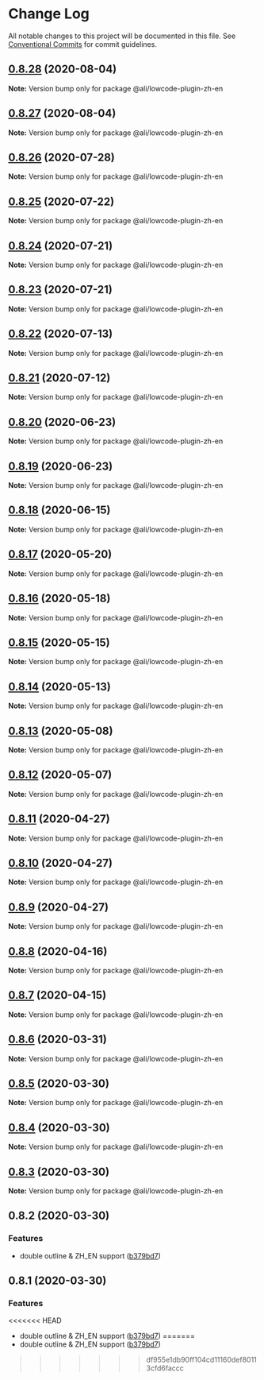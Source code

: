 # Change Log

All notable changes to this project will be documented in this file.
See [Conventional Commits](https://conventionalcommits.org) for commit guidelines.

<a name="0.8.28"></a>
## [0.8.28](https://gitlab.alibaba-inc.com/ali-lowcode/ali-lowcode-engine/compare/@ali/lowcode-plugin-zh-en@0.8.26...@ali/lowcode-plugin-zh-en@0.8.28) (2020-08-04)




**Note:** Version bump only for package @ali/lowcode-plugin-zh-en

<a name="0.8.27"></a>
## [0.8.27](https://gitlab.alibaba-inc.com/ali-lowcode/ali-lowcode-engine/compare/@ali/lowcode-plugin-zh-en@0.8.26...@ali/lowcode-plugin-zh-en@0.8.27) (2020-08-04)




**Note:** Version bump only for package @ali/lowcode-plugin-zh-en

<a name="0.8.26"></a>
## [0.8.26](https://gitlab.alibaba-inc.com/ali-lowcode/ali-lowcode-engine/compare/@ali/lowcode-plugin-zh-en@0.8.25...@ali/lowcode-plugin-zh-en@0.8.26) (2020-07-28)




**Note:** Version bump only for package @ali/lowcode-plugin-zh-en

<a name="0.8.25"></a>
## [0.8.25](https://gitlab.alibaba-inc.com/ali-lowcode/ali-lowcode-engine/compare/@ali/lowcode-plugin-zh-en@0.8.24...@ali/lowcode-plugin-zh-en@0.8.25) (2020-07-22)




**Note:** Version bump only for package @ali/lowcode-plugin-zh-en

<a name="0.8.24"></a>
## [0.8.24](https://gitlab.alibaba-inc.com/ali-lowcode/ali-lowcode-engine/compare/@ali/lowcode-plugin-zh-en@0.8.23...@ali/lowcode-plugin-zh-en@0.8.24) (2020-07-21)




**Note:** Version bump only for package @ali/lowcode-plugin-zh-en

<a name="0.8.23"></a>
## [0.8.23](https://gitlab.alibaba-inc.com/ali-lowcode/ali-lowcode-engine/compare/@ali/lowcode-plugin-zh-en@0.8.22...@ali/lowcode-plugin-zh-en@0.8.23) (2020-07-21)




**Note:** Version bump only for package @ali/lowcode-plugin-zh-en

<a name="0.8.22"></a>
## [0.8.22](https://gitlab.alibaba-inc.com/ali-lowcode/ali-lowcode-engine/compare/@ali/lowcode-plugin-zh-en@0.8.21...@ali/lowcode-plugin-zh-en@0.8.22) (2020-07-13)




**Note:** Version bump only for package @ali/lowcode-plugin-zh-en

<a name="0.8.21"></a>
## [0.8.21](https://gitlab.alibaba-inc.com/ali-lowcode/ali-lowcode-engine/compare/@ali/lowcode-plugin-zh-en@0.8.20...@ali/lowcode-plugin-zh-en@0.8.21) (2020-07-12)




**Note:** Version bump only for package @ali/lowcode-plugin-zh-en

<a name="0.8.20"></a>
## [0.8.20](https://gitlab.alibaba-inc.com/ali-lowcode/ali-lowcode-engine/compare/@ali/lowcode-plugin-zh-en@0.8.19...@ali/lowcode-plugin-zh-en@0.8.20) (2020-06-23)




**Note:** Version bump only for package @ali/lowcode-plugin-zh-en

<a name="0.8.19"></a>
## [0.8.19](https://gitlab.alibaba-inc.com/ali-lowcode/ali-lowcode-engine/compare/@ali/lowcode-plugin-zh-en@0.8.18...@ali/lowcode-plugin-zh-en@0.8.19) (2020-06-23)




**Note:** Version bump only for package @ali/lowcode-plugin-zh-en

<a name="0.8.18"></a>
## [0.8.18](https://gitlab.alibaba-inc.com/ali-lowcode/ali-lowcode-engine/compare/@ali/lowcode-plugin-zh-en@0.8.17...@ali/lowcode-plugin-zh-en@0.8.18) (2020-06-15)




**Note:** Version bump only for package @ali/lowcode-plugin-zh-en

<a name="0.8.17"></a>
## [0.8.17](https://gitlab.alibaba-inc.com/ali-lowcode/ali-lowcode-engine/compare/@ali/lowcode-plugin-zh-en@0.8.16...@ali/lowcode-plugin-zh-en@0.8.17) (2020-05-20)




**Note:** Version bump only for package @ali/lowcode-plugin-zh-en

<a name="0.8.16"></a>
## [0.8.16](https://gitlab.alibaba-inc.com/ali-lowcode/ali-lowcode-engine/compare/@ali/lowcode-plugin-zh-en@0.8.15...@ali/lowcode-plugin-zh-en@0.8.16) (2020-05-18)




**Note:** Version bump only for package @ali/lowcode-plugin-zh-en

<a name="0.8.15"></a>
## [0.8.15](https://gitlab.alibaba-inc.com/ali-lowcode/ali-lowcode-engine/compare/@ali/lowcode-plugin-zh-en@0.8.14...@ali/lowcode-plugin-zh-en@0.8.15) (2020-05-15)




**Note:** Version bump only for package @ali/lowcode-plugin-zh-en

<a name="0.8.14"></a>
## [0.8.14](https://gitlab.alibaba-inc.com/ali-lowcode/ali-lowcode-engine/compare/@ali/lowcode-plugin-zh-en@0.8.13...@ali/lowcode-plugin-zh-en@0.8.14) (2020-05-13)




**Note:** Version bump only for package @ali/lowcode-plugin-zh-en

<a name="0.8.13"></a>
## [0.8.13](https://gitlab.alibaba-inc.com/ali-lowcode/ali-lowcode-engine/compare/@ali/lowcode-plugin-zh-en@0.8.12...@ali/lowcode-plugin-zh-en@0.8.13) (2020-05-08)




**Note:** Version bump only for package @ali/lowcode-plugin-zh-en

<a name="0.8.12"></a>
## [0.8.12](https://gitlab.alibaba-inc.com/ali-lowcode/ali-lowcode-engine/compare/@ali/lowcode-plugin-zh-en@0.8.11...@ali/lowcode-plugin-zh-en@0.8.12) (2020-05-07)




**Note:** Version bump only for package @ali/lowcode-plugin-zh-en

<a name="0.8.11"></a>
## [0.8.11](https://gitlab.alibaba-inc.com/ali-lowcode/ali-lowcode-engine/compare/@ali/lowcode-plugin-zh-en@0.8.10...@ali/lowcode-plugin-zh-en@0.8.11) (2020-04-27)




**Note:** Version bump only for package @ali/lowcode-plugin-zh-en

<a name="0.8.10"></a>
## [0.8.10](https://gitlab.alibaba-inc.com/ali-lowcode/ali-lowcode-engine/compare/@ali/lowcode-plugin-zh-en@0.8.9...@ali/lowcode-plugin-zh-en@0.8.10) (2020-04-27)




**Note:** Version bump only for package @ali/lowcode-plugin-zh-en

<a name="0.8.9"></a>
## [0.8.9](https://gitlab.alibaba-inc.com/ali-lowcode/ali-lowcode-engine/compare/@ali/lowcode-plugin-zh-en@0.8.8...@ali/lowcode-plugin-zh-en@0.8.9) (2020-04-27)




**Note:** Version bump only for package @ali/lowcode-plugin-zh-en

<a name="0.8.8"></a>
## [0.8.8](https://gitlab.alibaba-inc.com/ali-lowcode/ali-lowcode-engine/compare/@ali/lowcode-plugin-zh-en@0.8.7...@ali/lowcode-plugin-zh-en@0.8.8) (2020-04-16)




**Note:** Version bump only for package @ali/lowcode-plugin-zh-en

<a name="0.8.7"></a>
## [0.8.7](https://gitlab.alibaba-inc.com/ali-lowcode/ali-lowcode-engine/compare/@ali/lowcode-plugin-zh-en@0.8.6...@ali/lowcode-plugin-zh-en@0.8.7) (2020-04-15)




**Note:** Version bump only for package @ali/lowcode-plugin-zh-en

<a name="0.8.6"></a>
## [0.8.6](https://gitlab.alibaba-inc.com/ali-lowcode/ali-lowcode-engine/compare/@ali/lowcode-plugin-zh-en@0.8.5...@ali/lowcode-plugin-zh-en@0.8.6) (2020-03-31)




**Note:** Version bump only for package @ali/lowcode-plugin-zh-en

<a name="0.8.5"></a>
## [0.8.5](https://gitlab.alibaba-inc.com/ali-lowcode/ali-lowcode-engine/compare/@ali/lowcode-plugin-zh-en@0.8.4...@ali/lowcode-plugin-zh-en@0.8.5) (2020-03-30)




**Note:** Version bump only for package @ali/lowcode-plugin-zh-en

<a name="0.8.4"></a>
## [0.8.4](https://gitlab.alibaba-inc.com/ali-lowcode/ali-lowcode-engine/compare/@ali/lowcode-plugin-zh-en@0.8.3...@ali/lowcode-plugin-zh-en@0.8.4) (2020-03-30)




**Note:** Version bump only for package @ali/lowcode-plugin-zh-en

<a name="0.8.3"></a>
## [0.8.3](https://gitlab.alibaba-inc.com/ali-lowcode/ali-lowcode-engine/compare/@ali/lowcode-plugin-zh-en@0.8.2...@ali/lowcode-plugin-zh-en@0.8.3) (2020-03-30)




**Note:** Version bump only for package @ali/lowcode-plugin-zh-en

<a name="0.8.2"></a>
## 0.8.2 (2020-03-30)


### Features

* double outline & ZH_EN support ([b379bd7](https://gitlab.alibaba-inc.com/ali-lowcode/ali-lowcode-engine/commit/b379bd7))




<a name="0.8.1"></a>
## 0.8.1 (2020-03-30)


### Features

<<<<<<< HEAD
* double outline & ZH_EN support ([b379bd7](https://gitlab.alibaba-inc.com/ali-lowcode/ali-lowcode-engine/commit/b379bd7))
=======
* double outline & ZH_EN support ([b379bd7](https://gitlab.alibaba-inc.com/ali-lowcode/ali-lowcode-engine/commit/b379bd7c0c488ef24f825760750a13d3fa083c96))
>>>>>>> df955e1db90ff104cd11160def80113cfd6faccc
